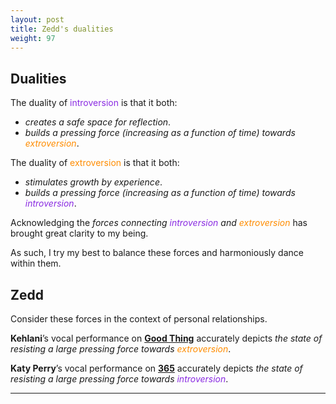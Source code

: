 ```yaml
---
layout: post
title: Zedd's dualities
weight: 97
---
```


## Dualities

The duality of <span style="color: BlueViolet;">introversion</span> is that it both:

- _creates a safe space for reflection_.
- _builds a pressing force (increasing as a function of time) towards <span style="color: DarkOrange;">extroversion</span>_.

The duality of <span style="color: DarkOrange;">extroversion</span> is that it both:

- _stimulates growth by experience_.
- _builds a pressing force (increasing as a function of time) towards <span style="color: BlueViolet;">introversion</span>_.

Acknowledging the _forces connecting <span style="color: BlueViolet;">introversion</span> and <span style="color: DarkOrange;">extroversion</span>_ has brought great clarity to my being.

As such, I try my best to balance these forces and harmoniously dance within them.

## Zedd

Consider these forces in the context of personal relationships.

**Kehlani**’s vocal performance on [**Good Thing**](https://www.youtube.com/watch?v=CMla2ZIz7-4) accurately depicts _the state of resisting a large pressing force towards <span style="color: DarkOrange;">extroversion</span>_.

**Katy Perry**’s vocal performance on [**365**](https://www.youtube.com/watch?v=YrbgUtCfnC0) accurately depicts _the state of resisting a large pressing force towards <span style="color: BlueViolet;">introversion</span>_.

---
